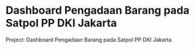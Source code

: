 # Dashboard Pengadaan Barang pada Satpol PP DKI Jakarta
Project: Dashboard Pengadaan Barang pada Satpol PP DKI Jakarta
